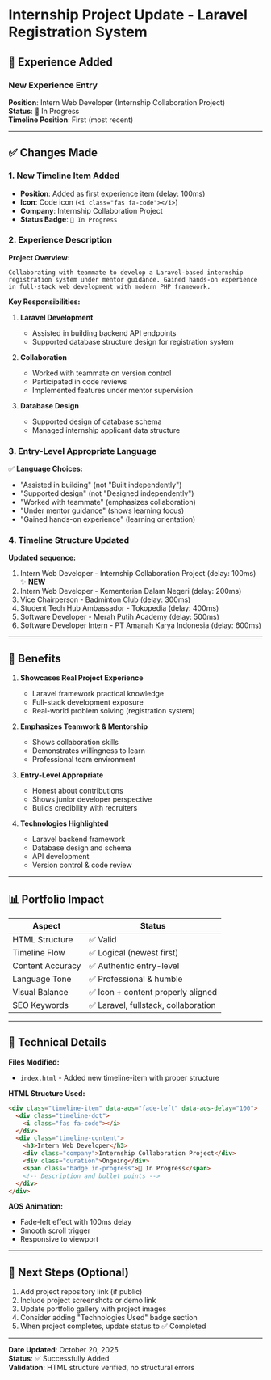 # Internship Project Update - Laravel Registration System

## 📝 Experience Added

### New Experience Entry
**Position**: Intern Web Developer (Internship Collaboration Project)  
**Status**: 🔄 In Progress  
**Timeline Position**: First (most recent)

---

## ✅ Changes Made

### 1. New Timeline Item Added
- **Position**: Added as first experience item (delay: 100ms)
- **Icon**: Code icon (`<i class="fas fa-code"></i>`)
- **Company**: Internship Collaboration Project
- **Status Badge**: `🔄 In Progress`

### 2. Experience Description

**Project Overview:**
```
Collaborating with teammate to develop a Laravel-based internship 
registration system under mentor guidance. Gained hands-on experience 
in full-stack web development with modern PHP framework.
```

**Key Responsibilities:**
1. **Laravel Development**
   - Assisted in building backend API endpoints
   - Supported database structure design for registration system

2. **Collaboration**
   - Worked with teammate on version control
   - Participated in code reviews
   - Implemented features under mentor supervision

3. **Database Design**
   - Supported design of database schema
   - Managed internship applicant data structure

### 3. Entry-Level Appropriate Language

✅ **Language Choices:**
- "Assisted in building" (not "Built independently")
- "Supported design" (not "Designed independently")
- "Worked with teammate" (emphasizes collaboration)
- "Under mentor guidance" (shows learning focus)
- "Gained hands-on experience" (learning orientation)

### 4. Timeline Structure Updated

**Updated sequence:**
1. Intern Web Developer - Internship Collaboration Project (delay: 100ms) ✨ **NEW**
2. Intern Web Developer - Kementerian Dalam Negeri (delay: 200ms)
3. Vice Chairperson - Badminton Club (delay: 300ms)
4. Student Tech Hub Ambassador - Tokopedia (delay: 400ms)
5. Software Developer - Merah Putih Academy (delay: 500ms)
6. Software Developer Intern - PT Amanah Karya Indonesia (delay: 600ms)

---

## 🎯 Benefits

1. **Showcases Real Project Experience**
   - Laravel framework practical knowledge
   - Full-stack development exposure
   - Real-world problem solving (registration system)

2. **Emphasizes Teamwork & Mentorship**
   - Shows collaboration skills
   - Demonstrates willingness to learn
   - Professional team environment

3. **Entry-Level Appropriate**
   - Honest about contributions
   - Shows junior developer perspective
   - Builds credibility with recruiters

4. **Technologies Highlighted**
   - Laravel backend framework
   - Database design and schema
   - API development
   - Version control & code review

---

## 📊 Portfolio Impact

| Aspect | Status |
|--------|--------|
| HTML Structure | ✅ Valid |
| Timeline Flow | ✅ Logical (newest first) |
| Content Accuracy | ✅ Authentic entry-level |
| Language Tone | ✅ Professional & humble |
| Visual Balance | ✅ Icon + content properly aligned |
| SEO Keywords | ✅ Laravel, fullstack, collaboration |

---

## 🔧 Technical Details

**Files Modified:**
- `index.html` - Added new timeline-item with proper structure

**HTML Structure Used:**
```html
<div class="timeline-item" data-aos="fade-left" data-aos-delay="100">
  <div class="timeline-dot">
    <i class="fas fa-code"></i>
  </div>
  <div class="timeline-content">
    <h3>Intern Web Developer</h3>
    <div class="company">Internship Collaboration Project</div>
    <div class="duration">Ongoing</div>
    <span class="badge in-progress">🔄 In Progress</span>
    <!-- Description and bullet points -->
  </div>
</div>
```

**AOS Animation:**
- Fade-left effect with 100ms delay
- Smooth scroll trigger
- Responsive to viewport

---

## 📌 Next Steps (Optional)

1. Add project repository link (if public)
2. Include project screenshots or demo link
3. Update portfolio gallery with project images
4. Consider adding "Technologies Used" badge section
5. When project completes, update status to ✅ Completed

---

**Date Updated**: October 20, 2025  
**Status**: ✅ Successfully Added  
**Validation**: HTML structure verified, no structural errors

